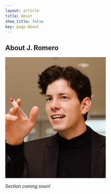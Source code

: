 ```yaml
---
layout: article
title: About
show_title: false
key: page-About
---
```


## About J. Romero

![Profile image cannot be displayed.](/assets/images/profile_photo.png "@UW Campus")


*Section coming soon!*